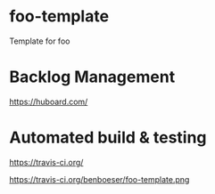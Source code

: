 foo-template
============

Template for foo


Backlog Management
============

https://huboard.com/


Automated build & testing
============

https://travis-ci.org/

https://travis-ci.org/benboeser/foo-template.png
